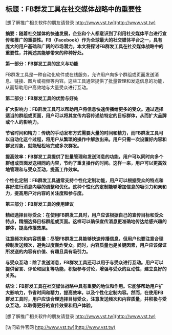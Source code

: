 ## **标题：FB群发工具在社交媒体战略中的重要性**

[想了解推广相关软件的朋友请登录 http://www.vst.tw](http://www.vst.tw)

**摘要：随着社交媒体的快速发展，企业和个人都意识到了利用社交媒体平台进行宣传和推广的重要性。FB（Facebook）作为全球最大的社交媒体平台之一，具有庞大的用户基础和广阔的市场潜力。本文将探讨FB群发工具在社交媒体战略中的重要性，并阐述其能够带来的种种好处。**

**第一部分：FB群发工具的定义与功能**

FB群发工具是一种自动化软件或在线服务，允许用户向多个群组或页面发送消息、链接、图片或视频等内容。这些工具通常提供了批量管理和发送信息的功能，从而帮助用户高效地与大量受众进行互动。

**第二部分：FB群发工具的优势与好处**

**扩大影响力：FB群发工具可以帮助用户将信息快速传播给更多的受众。通过选择适当的群组或页面，用户可以将其宣传内容传递给特定的目标群体，从而扩大品牌或个人的影响力。**

**节省时间和精力：传统的手动发布方式需要大量的时间和精力，而FB群发工具可以自动化这个过程，将用户从繁琐的操作中解放出来。用户只需一次设置好内容和群发对象，就能轻松地完成多次群发。**

**提高效率：FB群发工具提供了批量管理和发送消息的功能，用户可以同时向多个群组或页面发送相同的内容，节约了重复操作的时间。这样一来，用户可以更高效地管理和与受众互动，提高工作效率。**

**个性化定制：FB群发工具通常支持个性化定制功能，用户可以根据受众的特点和喜好进行消息内容的调整和优化。这种个性化的定制能够增加信息的吸引力和亲和力，提高用户对内容的关注度和参与度。**

**第三部分：FB群发工具的使用建议**

**精细选择目标受众：在使用FB群发工具时，用户应该根据自己的宣传目标和受众特点，精细选择目标群组或页面。这样可以确保宣传消息更准确地传达给感兴趣的群体，提高传播效果。**

**注意频次和内容质量：尽管FB群发工具能够快速传播信息，但用户也要注意合理控制发送频次，避免过度轰炸受众。同时，内容质量也是关键因素，用户应该保证所发送的内容有价值、有趣且具有吸引力。**

**与受众互动：除了发送消息，FB群发工具还可以用于与受众进行互动。用户可以提供留言、评论和回复等功能，积极参与讨论，增强与受众的互动性，建立良好的关系。**

**结论：FB群发工具在社交媒体战略中具有重要的地位和作用。它能够帮助用户扩大影响力，节省时间和精力，提高效率，以及个性化定制内容。然而，在使用FB群发工具时，用户应该合理选择目标受众，注意发送频次和内容质量，并积极与受众互动，以取得更好的宣传效果和用户体验。**

[想了解推广相关软件的朋友请登录 http://www.vst.tw](http://www.vst.tw)


[访问软件官网 http://www.vst.tw](http://www.vst.tw)
